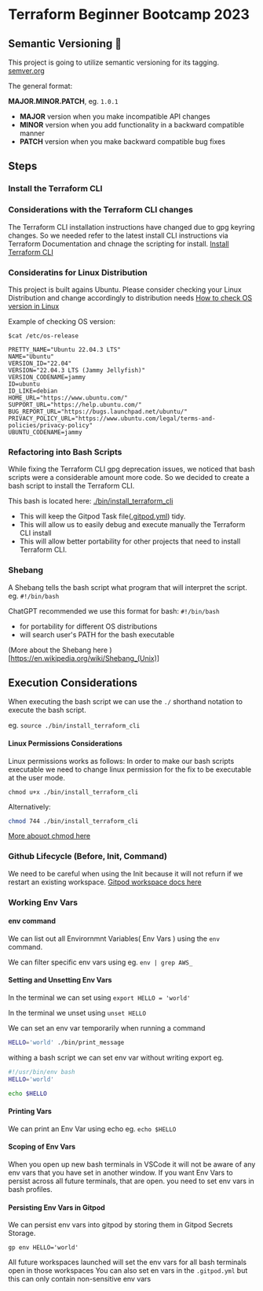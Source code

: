 # Terraform Beginner Bootcamp 2023

## Semantic Versioning :mage:

This project is going to utilize semantic versioning for its tagging. [semver.org](https://semver.org/)

The general format:

 **MAJOR.MINOR.PATCH**, eg. `1.0.1`

- **MAJOR** version when you make incompatible API changes
- **MINOR** version when you add functionality in a backward compatible manner
- **PATCH** version when you make backward compatible bug fixes

## Steps
### Install the Terraform CLI 

### Considerations with the Terraform CLI changes
The Terraform CLI installation instructions have changed due to gpg keyring changes. So we needed refer to the latest install CLI instructions via Terraform Documentation and chnage the scripting for install. 
[Install Terraform CLI](https://developer.hashicorp.com/terraform/tutorials/aws-get-started/install-cli)

### Consideratins for Linux Distribution 
This project is built agains Ubuntu.
Please consider checking your Linux Distribution and change accordingly to distribution needs
[How to check OS version in Linux ](https://www.cyberciti.biz/faq/how-to-check-os-version-in-linux-command-line/)

Example of checking OS version:

```$cat /etc/os-release```

```
PRETTY_NAME="Ubuntu 22.04.3 LTS"
NAME="Ubuntu"
VERSION_ID="22.04"
VERSION="22.04.3 LTS (Jammy Jellyfish)"
VERSION_CODENAME=jammy
ID=ubuntu
ID_LIKE=debian
HOME_URL="https://www.ubuntu.com/"
SUPPORT_URL="https://help.ubuntu.com/"
BUG_REPORT_URL="https://bugs.launchpad.net/ubuntu/"
PRIVACY_POLICY_URL="https://www.ubuntu.com/legal/terms-and-policies/privacy-policy"
UBUNTU_CODENAME=jammy
```

### Refactoring into Bash Scripts
While fixing the Terraform CLI gpg deprecation issues, we noticed that bash scripts were a considerable amount more code. So we decided to create a bash script to install the Terraform CLI.

This bash is located here: [./bin/install_terraform_cli](./bin/install_terraform_cli)

- This will keep the Gitpod Task file([.gitpod.yml](.gitpod.yml)) tidy. 
- This will allow us to easily debug and execute manually the Terraform CLI install 
- This will allow better portability for other projects that need to install Terraform CLI. 


### Shebang

A Shebang tells the bash script what program that will interpret the script. eg. `#!/bin/bash`


ChatGPT recommended we use this format for bash:
`#!/bin/bash`

- for portability for different OS distributions
- will search user's PATH for the bash executable

(More about the Shebang here )[https://en.wikipedia.org/wiki/Shebang_(Unix)]

## Execution Considerations

When executing the bash script we can use the `./` shorthand notation to execute the bash script.

eg. `source ./bin/install_terraform_cli`


#### Linux Permissions Considerations

Linux permissions works as follows:
In order to make our bash scripts executable we need to change linux permission for the fix to be executable at the user mode. 

```
chmod u+x ./bin/install_terraform_cli
```
Alternatively:
```sh
chmod 744 ./bin/install_terraform_cli
```
[More abouot chmod here](https://en.wikipedia.org/wiki/Chmod)

### Github Lifecycle (Before, Init, Command)

We need to be careful when using the Init because it will not refurn if we restart an existing workspace.
[Gitpod workspace docs here](https://www.gitpod.io/docs/configure/workspaces/tasks)

### Working Env Vars

#### env command

We can list out all Envirornmnt Variables( Env Vars ) using the `env` command.

We can filter specific env vars using eg. `env | grep AWS_`

#### Setting and Unsetting Env Vars

In the terminal we can set using `export HELLO = 'world'`

In the terminal we unset using `unset HELLO`

We can set an env var temporarily when running a command

```sh
HELLO='world' ./bin/print_message
```
withing a bash script we can set env var without writing export eg.

```sh
#!/usr/bin/env bash
HELLO='world'

echo $HELLO
```

#### Printing Vars
We can print an Env Var using echo eg. `echo $HELLO`

#### Scoping of Env Vars

When you open up new bash terminals in VSCode it will not be aware of any env vars that you have set in another
window.
If you want Env Vars to persist across all future terminals, that are open. you need to set env vars in bash profiles.

#### Persisting Env Vars in Gitpod

We can persist env vars into gitpod by storing them in Gitpod Secrets Storage.

```
gp env HELLO='world'
```

All future workspaces launched will set the env vars for all bash terminals open in those
workspaces
You can also set en vars in the `.gitpod.yml` but this can only contain non-sensitive env vars
